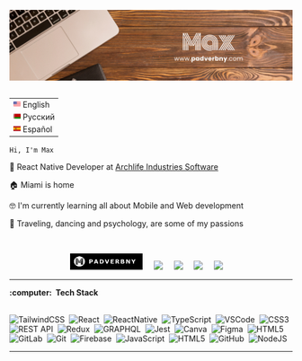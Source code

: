 <img src="images/Max.png"></img>

<table align="right">
 <tr><td>
 <!-- <a href="README.md"> -->
 <img src="images/us-flag.png" height="13"> English
 <!-- </a> -->
 </td></tr>
 <tr><td>
 <!-- <a href="README_fr.md"> -->
 <img src="images/bl-flag.png" height="13"> Русский
 <!-- </a> -->
 </td></tr>
 <tr><td>
 <!-- <a href="README_pt.md"> -->
 <img src="images/es-flag.png" height="13"> Español
 <!-- </a> -->
 </td></tr>
</table>


<span>`Hi, I'm Max`</span>



:briefcase: React Native Developer at [Archlife Industries Software](https://archlife.org/) 

:house: Miami is home

:nerd_face: I'm currently learning all about Mobile and Web development

:man_dancing: Traveling, dancing and psychology, are some of my passions 
  
  <br/>

<p align="center">
  <a href="https://www.padverbny.com"><img src="images/logoMax.png" height="29" /></a>&nbsp;&nbsp;&nbsp;&nbsp;
    <a href="https://www.facebook.com/profile.php?id=100002332168527"><img src="https://img.shields.io/badge/facebook-%233B5998.svg?&style=for-the-badge&logo=facebook&logoColor=white" /></a>&nbsp;&nbsp;&nbsp;&nbsp;
      <a href="https://www.linkedin.com/in/padverbny/"><img src="https://img.shields.io/badge/linkedin-%230077B5.svg?&style=for-the-badge&logo=linkedin&logoColor=white" /></a>&nbsp;&nbsp;&nbsp;&nbsp;
        <a href="https://www.instagram.com/mad_max778/"><img src="https://img.shields.io/badge/instagram-ff0477.svg?&style=for-the-badge&logo=instagram&logoColor=white" /></a>&nbsp;&nbsp;&nbsp;&nbsp;
  <a href="mailto:m.padverbny@gmail.com?subject=Olá%20Bruno%20Tacca"><img src="https://img.shields.io/badge/gmail-ea4335.svg?&style=for-the-badge&logo=gmail&logoColor=white" /></a>&nbsp;&nbsp;&nbsp;&nbsp;
</p>

<hr/>
  <summary><b>:computer: &nbsp;Tech Stack</b></summary>
  <br/>


![TailwindCSS](https://img.shields.io/badge/-Tailwind-4db3b4?logo=Tailwind%20CSS&logoColor=white
)&nbsp;
![React](https://img.shields.io/badge/-REACT-4aacf7?logo=React&logoColor=white
)&nbsp;
![ReactNative](https://img.shields.io/badge/-REACT_NATIVE-0d96ff?logo=React&logoColor=white
)&nbsp;
![TypeScript](https://img.shields.io/badge/TYPESCRIPT-%23007ACC.svg?&style=flat&logo=typescript&logoColor=white)&nbsp;
![VSCode](https://img.shields.io/badge/VSCODE-007ACC.svg?&style=flat&logo=visual-studio-code)&nbsp;
![CSS3](https://img.shields.io/badge/CSS3-%231572B6.svg?&style=flat&logo=css3&logoColor=white)&nbsp;
![REST API](https://img.shields.io/badge/REST-02569B.svg?&style=flat&logo=rest&logoColor=white)&nbsp;
![Redux](https://img.shields.io/badge/-Redux-purple?logo=Redux
)&nbsp;
![GRAPHQL](https://img.shields.io/badge/GRAPHQL-E10098.svg?&style=flat&logo=graphql&logoColor=white)&nbsp;
![Jest](https://img.shields.io/badge/-JEST-853957?logo=jest
)&nbsp;
![Canva](https://img.shields.io/badge/-CANVA-7c2bec?logo=CANVA&logoColor=white
)&nbsp;
![Figma](https://img.shields.io/badge/-FIGMA-a259ff?logo=figma&logoColor=white
)&nbsp;
![HTML5](https://img.shields.io/badge/HTML5-fc490b.svg?&style=flat&logo=html5&logoColor=white)&nbsp;
![GitLab](https://img.shields.io/badge/GITLAB-fc6b0e.svg?&style=flat&logo=gitlab&logoColor=white)&nbsp;
![Git](https://img.shields.io/badge/GIT-ff7262.svg?&style=flat&logo=git&logoColor=white)&nbsp;
![Firebase](https://img.shields.io/badge/FIREBASE-FFCA28.svg?&style=flat&logo=firebase&logoColor=white)&nbsp;
![JavaScript](https://img.shields.io/badge/JAVASCRIPT-ffe305.svg?&style=flat&logo=javascript&logoColor=white)&nbsp;
![HTML5](https://img.shields.io/badge/-NEXT.JS-black?logo=Next.js
)&nbsp;
![GitHub](https://img.shields.io/badge/GITHUB-%23121011.svg?&style=flat&logo=github&logoColor=white)&nbsp;
![NodeJS](https://img.shields.io/badge/NODE.JS-339933.svg?&style=flat&logo=node.js&logoColor=white)&nbsp;

<!-- </details> -->


<!-- 
<details>
  <summary><b>:brain: &nbsp;Other knowledge, always learning</b></summary>
  <br/>

</details> -->


<hr/>


